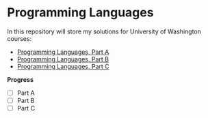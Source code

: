 # Programming Languages

In this repository will store my solutions for University of Washington courses:
 - [Programming Languages, Part A](https://www.coursera.org/learn/programming-languages)
 - [Programming Languages, Part B](https://www.coursera.org/learn/programming-languages-part-b)
 - [Programming Languages, Part C](https://www.coursera.org/learn/programming-languages-part-c)


**Progress**
- [ ] Part A
- [ ] Part B
- [ ] Part C